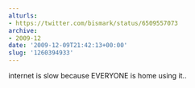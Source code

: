 ```yaml
---
alturls:
- https://twitter.com/bismark/status/6509557073
archive:
- 2009-12
date: '2009-12-09T21:42:13+00:00'
slug: '1260394933'
---
```


internet is slow because EVERYONE is home using it..

